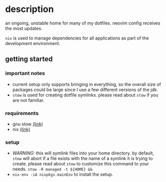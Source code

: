 # description
an ongoing, unstable home for many of my dotfiles. neovim config receives the most updates.

`nix` is used to manage dependencies for all applications as part of the development environment.

## getting started
### important notes
- current setup only supports bringing in everything, so the overall size of packages could be large since I use a few different versions of the jdk.
- `stow` is used for creating dotfile symlinks. please read about `stow` if you are not familiar.

### requirements
- gnu stow [(link)](https://www.gnu.org/software/stow/)
- nix [(link)](https://nixos.org)

### setup
- _WARNING:_ this will symlink files into your home directory. by default, `stow` will abort if a file exists with the name of a symlink it is trying to create. please read about `stow` to customize this command to your needs.  `stow -R managed -t ${HOME} && `
- `nix-env -iA nixpkgs.mainEnv` to install the setup.

